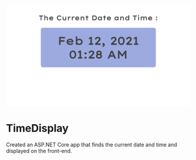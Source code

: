 ![](img/wireframe.png) 

# TimeDisplay
Created an ASP.NET Core app that finds the current date and time and displayed on the front-end.
